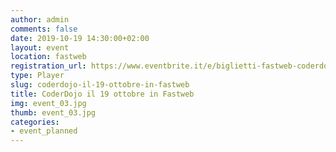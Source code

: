 ```yaml
---
author: admin
comments: false
date: 2019-10-19 14:30:00+02:00
layout: event
location: fastweb
registration_url: https://www.eventbrite.it/e/biglietti-fastweb-coderdojo-milano-we-code-together-74184446677
type: Player
slug: coderdojo-il-19-ottobre-in-fastweb
title: CoderDojo il 19 ottobre in Fastweb
img: event_03.jpg
thumb: event_03.jpg
categories:
- event_planned
---
```

